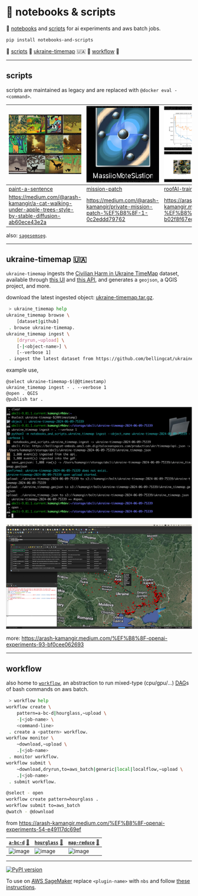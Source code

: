 # 📜 notebooks & scripts

📜 [notebooks](./notebooks) and [scripts](./scripts) for ai experiments and aws batch jobs.

```bash
pip install notebooks-and-scripts
```

🔷 [scripts](#scripts) 🔷 [ukraine-timemap](#ukraine-timemap) 🇺🇦 🔷 [workflow](#workflow) 🔷

---

## scripts

scripts are maintained as legacy and are replaced with `@docker eval - <command>`.

| ![image](https://github.com/kamangir/assets/blob/main/nbs/3x4.jpg?raw=true)                               | ![image](https://github.com/kamangir/assets/blob/main/nbs/mission-patch-00008.png?raw=true) | ![image](https://github.com/kamangir/assets/blob/main/nbs/train-summary.png?raw=true) ![image](https://github.com/kamangir/assets/blob/main/nbs/predict-00000.png?raw=true) |
| --------------------------------------------------------------------------------------------------------- | ------------------------------------------------------------------------------------------- | --------------------------------------------------------------------------------------------------------------------------------------------------------------------------- |
| [paint-a-sentence](./scripts/paint-a-sentence.sh)                                                         | [mission-patch](./scripts/mission-patch.sh)                                                 | [roofAI-train](./scripts/roofAI-train.sh)                                                                                                                                   |
| https://medium.com/@arash-kamangir/a-cat-walking-under-apple-trees-style-by-stable-diffusion-ab60ece43e2a | https://medium.com/@arash-kamangir/private-mission-patch-%EF%B8%8F-1-0c2eddd79762           | https://arash-kamangir.medium.com/roofai-%EF%B8%8F-on-gpu-6-b02f8f67ed3f                                                                                                    |

also: [`sagesemseg`](./scripts/sagesemseg/).

---

## ukraine-timemap 🇺🇦

`ukraine-timemap` ingests the [Civilian Harm in Ukraine TimeMap](https://github.com/bellingcat/ukraine-timemap) dataset, available through [this UI](https://ukraine.bellingcat.com/) and [this API](https://bellingcat-embeds.ams3.cdn.digitaloceanspaces.com/production/ukr/timemap/api.json), and generates a `geojson`, a QGIS project, and more.

download the latest ingested object: [ukraine-timemap.tar.gz](https://kamangir-public.s3.ca-central-1.amazonaws.com/ukraine_timemap.tar.gz).

```bash
 > ukraine_timemap help
ukraine_timemap browse \
	[dataset|github]
 . browse ukraine-timemap.
ukraine_timemap ingest \
	[dryrun,~upload] \
	[-|<object-name>] \
	[--verbose 1]
 . ingest the latest dataset from https://github.com/bellingcat/ukraine-timemap.
```

example use,

```
@select ukraine-timemap-$(@@timestamp)
ukraine_timemap ingest - . --verbose 1
@open . QGIS
@publish tar .
```

![image](https://github.com/kamangir/assets/blob/main/nbs/ukraine-timemap/ingest_log.png?raw=true)

![image](https://github.com/kamangir/assets/blob/main/nbs/ukraine-timemap/QGIS.png?raw=true)

more: https://arash-kamangir.medium.com/%EF%B8%8F-openai-experiments-93-bf0cee062693

---

## workflow

also home to [`workflow`](./notebooks_and_scripts/workflow/generic.py), an abstraction to run mixed-type (cpu/gpu/...) [DAG](https://networkx.org/documentation/stable/reference/classes/digraph.html)s of bash commands on aws batch.

```bash
 > workflow help
workflow create \
	pattern=a-bc-d|hourglass,~upload \
	-|<job-name> \
	<command-line>
 . create a <pattern> workflow.
workflow monitor \
	~download,~upload \
	.|<job-name>
 . monitor workflow.
workflow submit \
	~download,dryrun,to=aws_batch|generic|local|localflow,~upload \
	.|<job-name>
 . submit workflow.
```

```bash
@select - open
workflow create pattern=hourglass .
workflow submit to=aws_batch
@watch - @download
```

from https://arash-kamangir.medium.com/%EF%B8%8F-openai-experiments-54-e49117dc69ef

| [`a-bc-d`](./notebooks_and_scripts/workflow/patterns/a-bc-d.dot) [🔗](https://kamangir-public.s3.ca-central-1.amazonaws.com/a-bc-d/workflow.gif?raw=true) | [`hourglass`](./notebooks_and_scripts/workflow/patterns/hourglass.dot) [🔗](https://kamangir-public.s3.ca-central-1.amazonaws.com/hourglass/workflow.gif?raw=true) | [`map-reduce`](./notebooks_and_scripts/workflow/patterns/map-reduce.dot) [🔗](https://kamangir-public.s3.ca-central-1.amazonaws.com/map-reduce/workflow.gif?raw=true) |
| --------------------------------------------------------------------------------------------------------------------------------------------------------- | ------------------------------------------------------------------------------------------------------------------------------------------------------------------ | --------------------------------------------------------------------------------------------------------------------------------------------------------------------- |
| ![image](https://kamangir-public.s3.ca-central-1.amazonaws.com/a-bc-d/workflow.gif?raw=true)                                                              | ![image](https://kamangir-public.s3.ca-central-1.amazonaws.com/hourglass/workflow.gif?raw=true)                                                                    | ![image](https://kamangir-public.s3.ca-central-1.amazonaws.com/map-reduce/workflow.gif?raw=true)                                                                      |

---

[![PyPI version](https://img.shields.io/pypi/v/notebooks-and-scripts.svg)](https://pypi.org/project/notebooks-and-scripts/)

To use on [AWS SageMaker](https://aws.amazon.com/sagemaker/) replace `<plugin-name>` with `nbs` and follow [these instructions](https://github.com/kamangir/blue-plugin/blob/main/SageMaker.md).
